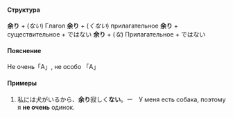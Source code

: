 #### Структура
**余り** + (*ない*) Глагол 
**余り** + (*くない*) прилагательное
**余り** + существительное + ではない
**余り** + (*な*) Прилагательное +  ではない
#### Пояснение
Не очень「A」, не особо 「A」
#### Примеры
1. 私には犬がいるから、**余り**寂しく**ない**。ー　У меня есть собака, поэтому я **не очень** одинок.